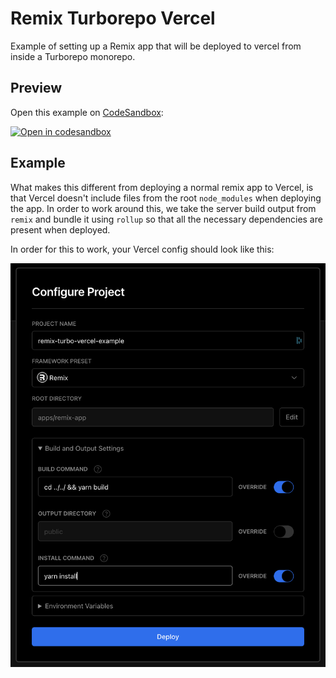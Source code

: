 # Remix Turborepo Vercel

Example of setting up a Remix app that will be deployed to vercel from inside a Turborepo monorepo.

## Preview

Open this example on [CodeSandbox](https://codesandbox.com):

<!-- TODO: update this link to the path for your example: -->

[![Open in codesandbox](https://codesandbox.io/static/img/play-codesandbox.svg)](https://codesandbox.io/s/github/remix-run/remix/tree/main/examples/turbo-vercel)

## Example

What makes this different from deploying a normal remix app to Vercel,
is that Vercel doesn't include files from the root `node_modules` when deploying the app.
In order to work around this, we take the server build output from `remix` and
bundle it using `rollup` so that all the necessary dependencies are present when deployed.

In order for this to work, your Vercel config should look like this:

![Vercel project config](./vercel-project-config-example.png)
